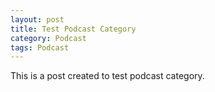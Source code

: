 ```yaml
---
layout: post
title: Test Podcast Category
category: Podcast
tags: Podcast
---
```


This is a post created to test podcast category. 
